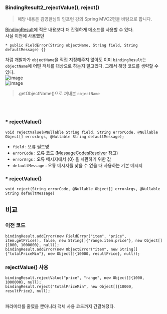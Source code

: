 ### BindingResult2_rejectValue(), reject()

> 해당 내용은 김영한님의 인프런 강의 Spring MVC2편을 바탕으로 합니다.


[BindingResult](https://github.com/MJeong00/TIL/blob/main/Spring/BindResult.md)에 적은 내용보다 더 간결하게 메소드를 사용할 수 있다.   
사실 이전에 사용했던 
```
* public FieldError(String objectName, String field, String defaultMessage) {}    
```
처럼 개발자가 `objectName`을 직접 지정해주지 않아도 이미 `bindingResult`는 `objectName`에 어떤 객체를 대상으로 하는지 알고있다. 
그래서 해당 코드를 생략할 수 있다.    
![image](https://user-images.githubusercontent.com/108853290/223056565-66fdd1db-e19b-4d3b-b89d-e7359a261188.png)   
![image](https://user-images.githubusercontent.com/108853290/223056629-4c970c68-10ba-468c-a437-b95cc3b769e3.png)   
> .getObjectName()으로 꺼내본 `objectName`

</br></br>  
      
      


### * rejectValue()
```
void rejectValue(@Nullable String field, String errorCode, @Nullable Object[] errorArgs, @Nullable String defaultMessage);
```
* `field` : 오류 필드명
* `errorCode` : 오류 코드 ([MessageCodesResolver](https://github.com/MJeong00/TIL/blob/main/Spring/BindingResult%EC%9D%98%20%EB%A9%94%EC%84%B8%EC%A7%80%20%EC%BD%94%EB%93%9C%20%EB%8B%A4%EC%A4%91%20%EC%A7%80%EC%A0%95_MessageCodesResolver.md) 참고)
* `errorArgs` : 오류 메시지에서 {0} 을 치환하기 위한 값
* `defaultMessage` : 오류 메시지를 찾을 수 없을 때 사용하는 기본 메시지   


### * rejectValue()
 ```
void reject(String errorCode, @Nullable Object[] errorArgs, @Nullable String defaultMessage)
```

## 비교

### 이전 코드
```
bindingResult.addError(new FieldError("item", "price", item.getPrice(), false, new String[]{"range.item.price"}, new Object[]{1000, 1000000}, null));   
bindingResult.addError(new ObjectError("item", new String[]{"totalPriceMin"}, new Object[]{10000, resultPrice}, null));
```

### rejectValue() 사용
```
bindingResult.rejectValue("price", "range", new Object[]{1000, 1000000}, null);  
bindingResult.reject("totalPriceMin", new Object[]{10000, resultPrice}, null);

```   
</br>
파라미터를 줄였을 뿐아니라 객체 사용 코드까지 간결해졌다.
